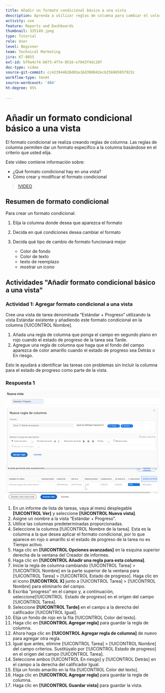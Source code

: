 ```yaml
---
title: Añadir un formato condicional básico a una vista
description: Aprenda a utilizar reglas de columna para cambiar el color del texto, el formato y los colores de fondo en un informe o una vista, según los criterios que haya establecido.
activity: use
feature: Reports and Dashboards
thumbnail: 335149.jpeg
type: Tutorial
role: User
level: Beginner
team: Technical Marketing
jira: KT-8855
exl-id: bf9a4cf4-b073-4f7e-8516-e7843f4dc20f
doc-type: video
source-git-commit: cc423944628d01e16d390842ecb25696505f923c
workflow-type: tm+mt
source-wordcount: '464'
ht-degree: 95%

---
```


# Añadir un formato condicional básico a una vista

El formato condicional se realiza creando reglas de columna. Las reglas de columna permiten dar un formato específico a la columna basándose en el criterio que usted elija.

Este vídeo contiene información sobre:

* ¿Qué formato condicional hay en una vista?
* Cómo crear y modificar el formato condicional

>[!VIDEO](https://video.tv.adobe.com/v/3445444/?captions=spa&quality=12&learn=on&enablevpops=0)


## Resumen de formato condicional

Para crear un formato condicional:

1. Elija la columna donde desea que aparezca el formato
1. Decida en qué condiciones desea cambiar el formato
1. Decida qué tipo de cambio de formato funcionará mejor

   * Color de fondo
   * Color de texto
   * texto de reemplazo
   * mostrar un icono

## Actividades &quot;Añadir formato condicional básico a una vista&quot;

### Actividad 1: Agregar formato condicional a una vista

Cree una vista de tarea denominada “Estándar + Progreso” utilizando la vista Estándar existente y añadiendo este formato condicional en la columna [!UICONTROL Nombre].

1. Añada una regla de columna que ponga el campo en segundo plano en rojo cuando el estado de progreso de la tarea sea Tarde.
1. Agregue una regla de columna que haga que el fondo del campo aparezca de color amarillo cuando el estado de progreso sea Detrás o En riesgo.

Esto le ayudará a identificar las tareas con problemas sin incluir la columna para el estado de progreso como parte de la vista.

### Respuesta 1

![Imagen de la pantalla para crear una nueva regla de columna](assets/conditional-formatting-exercise.png)

1. En un informe de lista de tareas, vaya al menú desplegable **[!UICONTROL Ver]** y seleccione **[!UICONTROL Nueva vista]**.
1. Asigne un nombre a la vista “Estándar + Progreso”.
1. Utilice las columnas predeterminadas proporcionadas.
1. Seleccione la columna [!UICONTROL Nombre de la tarea]. Esta es la columna a la que desea aplicar el formato condicional, por lo que aparece en rojo o amarillo si el estado de progreso de la tarea no es Tiempo activo.
1. Haga clic en **[!UICONTROL Opciones avanzadas]** en la esquina superior derecha de la ventana del Creador de informes.
1. Haga clic en **[!UICONTROL Añadir una regla para esta columna]**.
1. Inicie la regla de columna cambiando [!UICONTROL Tarea] > [!UICONTROL Nombre] en la parte superior de la ventana para [!UICONTROL Tarea] > [!UICONTROL Estado de progreso]. Haga clic en el icono **[!UICONTROL X]** junto a [!UICONTROL Tarea] > [!UICONTROL Nombre] para eliminarlo del campo.
1. Escriba “progreso” en el campo y, a continuación, seleccione[!UICONTROL &#x200B; Estado de progreso] en el origen del campo [!UICONTROL Tarea].
1. Seleccione **[!UICONTROL Tarde]** en el campo a la derecha del calificador [!UICONTROL Igual].
1. Elija un fondo de rojo en la fila [!UICONTROL Color del texto].
1. Haga clic en **[!UICONTROL Agregar regla]** para guardar la regla de columna.
1. Ahora haga clic en **[!UICONTROL Agregar regla de columna]** de nuevo para agregar otra regla.
1. Igual que antes, elimine [!UICONTROL Tarea] > [!UICONTROL Nombre] del campo criterios. Sustitúyalo por [!UICONTROL Estado de progreso] en el origen del campo [!UICONTROL Tarea].
1. Seleccione ambos [!UICONTROL En riesgo] y [!UICONTROL Detrás] en el campo a la derecha del calificador Igual.
1. Elija un fondo amarillo en la fila [!UICONTROL Color del texto].
1. Haga clic en **[!UICONTROL Agregar regla]** para guardar la regla de columna.
1. Haga clic en **[!UICONTROL Guardar vista]** para guardar la vista.
